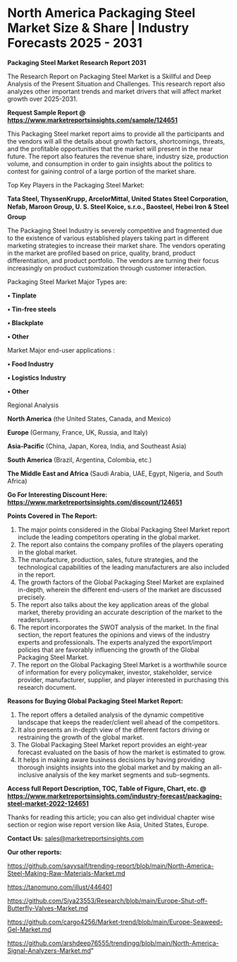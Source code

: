 # North America Packaging Steel Market Size & Share | Industry Forecasts 2025 - 2031

<strong>Packaging Steel Market Research Report 2031</strong>

The Research Report on Packaging Steel Market is a Skillful and Deep Analysis of the Present Situation and Challenges. This research report also analyzes other important trends and market drivers that will affect market growth over 2025-2031.

<strong>Request Sample Report @ <a href=https://www.marketreportsinsights.com/sample/124651>https://www.marketreportsinsights.com/sample/124651</a></strong>

This Packaging Steel market report aims to provide all the participants and the vendors will all the details about growth factors, shortcomings, threats, and the profitable opportunities that the market will present in the near future. The report also features the revenue share, industry size, production volume, and consumption in order to gain insights about the politics to contest for gaining control of a large portion of the market share.

Top Key Players in the Packaging Steel Market:

<strong>Tata Steel, ThyssenKrupp, ArcelorMittal, United States Steel Corporation, Nefab, Maroon Group, U. S. Steel Koice, s.r.o., Baosteel, Hebei Iron & Steel Group</strong>

The Packaging Steel Industry is severely competitive and fragmented due to the existence of various established players taking part in different marketing strategies to increase their market share. The vendors operating in the market are profiled based on price, quality, brand, product differentiation, and product portfolio. The vendors are turning their focus increasingly on product customization through customer interaction.

Packaging Steel Market Major Types are:

<strong>• Tinplate

• Tin-free steels

• Blackplate

• Other</strong>

Market Major end-user applications :

<strong>• Food Industry

• Logistics Industry

• Other</strong>

Regional Analysis

</u><strong><b>North America</b></strong> (the United States, Canada, and Mexico)

<strong><b>Europe </b></strong>(Germany, France, UK, Russia, and Italy)

<strong><b>Asia-Pacific</b></strong> (China, Japan, Korea, India, and Southeast Asia)

<strong><b>South America</b></strong> (Brazil, Argentina, Colombia, etc.)

<strong><b>The Middle East and Africa</b></strong> (Saudi Arabia, UAE, Egypt, Nigeria, and South Africa)

<strong>Go For Interesting Discount Here: <a href=https://www.marketreportsinsights.com/discount/124651>https://www.marketreportsinsights.com/discount/124651</a></strong>

<strong>Points Covered in The Report:</strong>
<ol>
  <li>The major points considered in the Global Packaging Steel Market report include the leading competitors operating in the global market.</li>
  <li>The report also contains the company profiles of the players operating in the global market.</li>
  <li>The manufacture, production, sales, future strategies, and the technological capabilities of the leading manufacturers are also included in the report.</li>
  <li>The growth factors of the Global Packaging Steel Market are explained in-depth, wherein the different end-users of the market are discussed precisely.</li>
  <li>The report also talks about the key application areas of the global market, thereby providing an accurate description of the market to the readers/users.</li>
  <li>The report incorporates the SWOT analysis of the market. In the final section, the report features the opinions and views of the industry experts and professionals. The experts analyzed the export/import policies that are favorably influencing the growth of the Global Packaging Steel Market.</li>
  <li>The report on the Global Packaging Steel Market is a worthwhile source of information for every policymaker, investor, stakeholder, service provider, manufacturer, supplier, and player interested in purchasing this research document.</li>
</ol>
<strong>Reasons for Buying Global Packaging Steel Market Report:</strong>

<ol>
  <li>The report offers a detailed analysis of the dynamic competitive landscape that keeps the reader/client well ahead of the competitors.</li>
  <li>It also presents an in-depth view of the different factors driving or restraining the growth of the global market.</li>
  <li>The Global Packaging Steel Market report provides an eight-year forecast evaluated on the basis of how the market is estimated to grow.</li>
  <li>It helps in making aware business decisions by having providing thorough insights insights into the global market and by making an all-inclusive analysis of the key market segments and sub-segments.</li>
</ol>
<strong>Access full Report Description, TOC, Table of Figure, Chart, etc. @ <a href=https://www.marketreportsinsights.com/industry-forecast/packaging-steel-market-2022-124651>https://www.marketreportsinsights.com/industry-forecast/packaging-steel-market-2022-124651</a></strong>


Thanks for reading this article; you can also get individual chapter wise section or region wise report version like Asia, United States, Europe.

<strong>Contact Us:</strong>
sales@marketreportsinsights.com

<strong>Our other reports:</strong>

<a href=https://github.com/sayysaif/trending-report/blob/main/North-America-Steel-Making-Raw-Materials-Market.md>https://github.com/sayysaif/trending-report/blob/main/North-America-Steel-Making-Raw-Materials-Market.md</a>

<a href=https://tanomuno.com/illust/446401>https://tanomuno.com/illust/446401</a>

<a href=https://github.com/Siya23553/Research/blob/main/Europe-Shut-off-Butterfly-Valves-Market.md>https://github.com/Siya23553/Research/blob/main/Europe-Shut-off-Butterfly-Valves-Market.md</a>

<a href=https://github.com/cargo4256/Market-trend/blob/main/Europe-Seaweed-Gel-Market.md>https://github.com/cargo4256/Market-trend/blob/main/Europe-Seaweed-Gel-Market.md</a>

<a href=https://github.com/arshdeep76555/trendingg/blob/main/North-America-Signal-Analyzers-Market.md>https://github.com/arshdeep76555/trendingg/blob/main/North-America-Signal-Analyzers-Market.md</a>"
